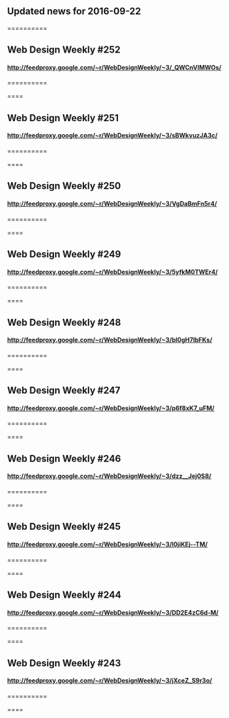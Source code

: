 ## Updated news for 2016-09-22 

==========
## Web Design Weekly #252
#### http://feedproxy.google.com/~r/WebDesignWeekly/~3/_QWCnVIMWOs/

==========

====
## Web Design Weekly #251
#### http://feedproxy.google.com/~r/WebDesignWeekly/~3/sBWkvuzJA3c/

==========

====
## Web Design Weekly #250
#### http://feedproxy.google.com/~r/WebDesignWeekly/~3/VgDaBmFn5r4/

==========

====
## Web Design Weekly #249
#### http://feedproxy.google.com/~r/WebDesignWeekly/~3/5yfkM0TWEr4/

==========

====
## Web Design Weekly #248
#### http://feedproxy.google.com/~r/WebDesignWeekly/~3/bl0gH7lbFKs/

==========

====
## Web Design Weekly #247
#### http://feedproxy.google.com/~r/WebDesignWeekly/~3/p6f8xK7_uFM/

==========

====
## Web Design Weekly #246
#### http://feedproxy.google.com/~r/WebDesignWeekly/~3/dzz__Jej0S8/

==========

====
## Web Design Weekly #245
#### http://feedproxy.google.com/~r/WebDesignWeekly/~3/l0jiKEj--TM/

==========

====
## Web Design Weekly #244
#### http://feedproxy.google.com/~r/WebDesignWeekly/~3/DD2E4zC6d-M/

==========

====
## Web Design Weekly #243
#### http://feedproxy.google.com/~r/WebDesignWeekly/~3/jXceZ_S9r3o/

==========

====

